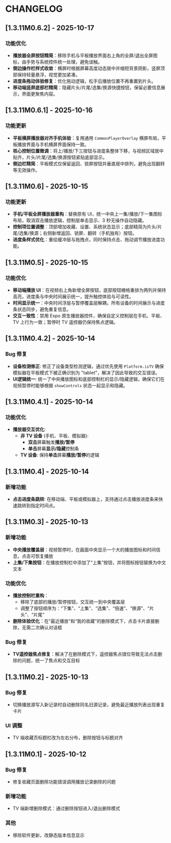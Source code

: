 # CHANGELOG

## [1.3.11M0.6.2] - 2025-10-17

### 功能优化

- **播放器全屏按钮精简**：移除手机与平板播放界面右上角的全屏/退出全屏图标，由手势与系统控件统一处理，避免误触。
- **侧边操作栏样式收敛**：横屏时根据屏幕高度动态居中并缩短背景阴影，竖屏顶部保持轻量悬浮，视觉更加紧凑。
- **进度条拖动体验修复**：优化拖动逻辑，松手后播放位置不再重置到片头。
- **移动端竖屏底部栏精简**：隐藏片头/片尾/选集/换源快捷按钮，保留必要信息展示，界面更聚焦内容。

## [1.3.11M0.6.1] - 2025-10-16

### 功能更新

- **平板横屏播放器对齐手机体验**：复用通用 `CommonPlayerOverlay` 横屏布局，平板播放界面与手机横屏界面保持一致。
- **核心控制位置微调**：将上/播放/下三按钮与进度条整体下移，与视频区域居中贴齐，片头/片尾/选集/换源按钮紧贴底部显示。
- **侧边栏精简**：平板模式仅保留返回、锁屏按钮并垂直居中排列，避免出现翻转等无效操作。

## [1.3.11M0.6] - 2025-10-15

### 功能更新

- **手机/平板全屏播放器重构**：替换原有 UI，统一中央上一集/播放/下一集图标布局，取消双击播放逻辑，控制层单击显示、3 秒无操作自动隐藏。
- **控制项位置调整**：顶部增加收藏、设置、系统状态显示；底部精简为片头/片尾/选集/换源；右侧新增返回、锁屏、翻转（手机独有）按钮。
- **进度条样式优化**：重绘缓冲层与拖拽点，同时保持点击、拖动调节播放进度功能。
## [1.3.11M0.5] - 2025-10-15

### 功能优化

- **移动端播放 UI**：在视频右上角新增全屏按钮，底部按钮栅格重排为两列并保持高亮，进度条与中央时间展示统一，提升触控体验与可读性。
- **时间显示统一**：中央时间浮层与暂停覆盖层解耦，所有设备的时间展示与进度条状态同步，避免重复信息。
- **交互一致性**：禁用 Expo 原生播放器控件，确保自定义控制层在手机、平板、TV 上行为一致；暂停时 TV 遥控器仍保持焦点逻辑。

## [1.3.11M0.4.2] - 2025-10-14

### Bug 修复

- **设备检测修正**: 修正了设备类型检测逻辑，通过优先使用 `Platform.isTV` 确保模拟器在平板模式下被正确识别为 "tablet"，解决了因此导致的交互错误。
- **UI逻辑统一**: 统一了中央播放图标和底部控制栏的显示/隐藏逻辑，确保它们在视频暂停时能够根据 `showControls` 状态一起显示和隐藏。

## [1.3.11M0.4.1] - 2025-10-14

### 功能优化

- **播放器交互优化**:
  - **非 TV 设备** (手机、平板、模拟器):
    - **双击**屏幕触发**播放/暂停**
    - **单击**屏幕**显示/隐藏**控制条
  - **TV 设备**: 保持**单击**屏幕**播放/暂停**的逻辑

## [1.3.11M0.4] - 2025-10-14

### 新增功能

- **点击进度条跳转**: 在移动端、平板或模拟器上，支持通过点击播放进度条来快速跳转到指定时间点。

## [1.3.11M0.3] - 2025-10-13

### 新增功能

- **中央播放覆盖层**：视频暂停时，在画面中央显示一个大的播放图标和时间信息，点击可恢复播放
- **上集/下集按钮**：在播放控制栏中添加了“上集”按钮，并将图标按钮替换为中文文本

### 功能优化

- **播放控制栏重构**：
  - 移除了底部的播放/暂停按钮，交互统一到中央覆盖层
  - 调整了按钮顺序为：“下集”、“上集”、“选集”、“倍速”、“换源”、“片头”、“片尾”
- **删除体验优化**：在“最近播放”和“我的收藏”的删除模式下，点击卡片直接删除，无需二次确认对话框

### Bug 修复

- **TV遥控器焦点修复**：解决了在删除模式下，遥控器焦点错位导致无法点击删除的问题，统一了焦点和交互目标

## [1.3.11M0.2] - 2025-10-13

### Bug 修复
- 切换播放源写入新记录时自动删除同名旧源记录，避免最近播放列表出现重复卡片

### UI 调整
- TV 端收藏页标题栏改为左右分布，删除按钮与标题对齐

## [1.3.11M0.1] - 2025-10-12

### Bug 修复
- 修复收藏页面删除功能错误调用播放记录删除的问题

### 新增功能
- TV 端新增删除模式：通过删除按钮进入/退出删除模式

### 其他
- 移除软件更新，改静态版本信息显示
